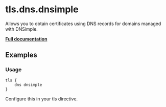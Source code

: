 # tls.dns.dnsimple

Allows you to obtain certificates using DNS records for domains managed with DNSimple.

**[Full documentation](https://github.com/tmpim/dnsproviders/blob/master/README.md)**

## Examples

### Usage

``` casketfile
tls {
    dns dnsimple
}
```

Configure this in your tls directive.
